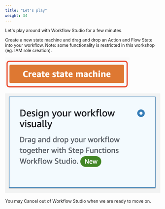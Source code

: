```yaml
---
title: "Let's play"
weight: 34
---
```


Let's play around with Workflow Studio for a few minutes.

Create a new state machine and drag and drop an Action and Flow State into your workflow. Note: some functionality is restricted in this workshop (eg. IAM role creation).

![Create State Machine](/static/img/module-1/module-1-create-state-machine.png)

![Design Visually](/static/img/module-1/module-1-design.png)

You may Cancel out of Workflow Studio when we are ready to move on.
